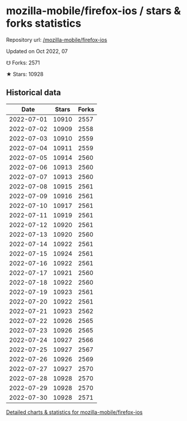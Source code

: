# mozilla-mobile/firefox-ios / stars & forks statistics

Repository url: [/mozilla-mobile/firefox-ios](https://github.com/mozilla-mobile/firefox-ios)

Updated on Oct 2022, 07

☋ Forks: 2571

★ Stars: 10928

## Historical data
| Date | Stars | Forks |
|------|-------|-------|
| 2022-07-01 | 10910 | 2557 | 
| 2022-07-02 | 10909 | 2558 | 
| 2022-07-03 | 10910 | 2559 | 
| 2022-07-04 | 10911 | 2559 | 
| 2022-07-05 | 10914 | 2560 | 
| 2022-07-06 | 10913 | 2560 | 
| 2022-07-07 | 10913 | 2560 | 
| 2022-07-08 | 10915 | 2561 | 
| 2022-07-09 | 10916 | 2561 | 
| 2022-07-10 | 10917 | 2561 | 
| 2022-07-11 | 10919 | 2561 | 
| 2022-07-12 | 10920 | 2561 | 
| 2022-07-13 | 10920 | 2560 | 
| 2022-07-14 | 10922 | 2561 | 
| 2022-07-15 | 10924 | 2561 | 
| 2022-07-16 | 10922 | 2561 | 
| 2022-07-17 | 10921 | 2560 | 
| 2022-07-18 | 10922 | 2560 | 
| 2022-07-19 | 10923 | 2561 | 
| 2022-07-20 | 10922 | 2561 | 
| 2022-07-21 | 10923 | 2562 | 
| 2022-07-22 | 10926 | 2565 | 
| 2022-07-23 | 10926 | 2565 | 
| 2022-07-24 | 10927 | 2566 | 
| 2022-07-25 | 10927 | 2567 | 
| 2022-07-26 | 10926 | 2569 | 
| 2022-07-27 | 10927 | 2570 | 
| 2022-07-28 | 10928 | 2570 | 
| 2022-07-29 | 10928 | 2570 | 
| 2022-07-30 | 10928 | 2571 | 


[Detailed charts & statistics for mozilla-mobile/firefox-ios](https://reviewgithub.com/rep/mozilla-mobile/firefox-ios)
